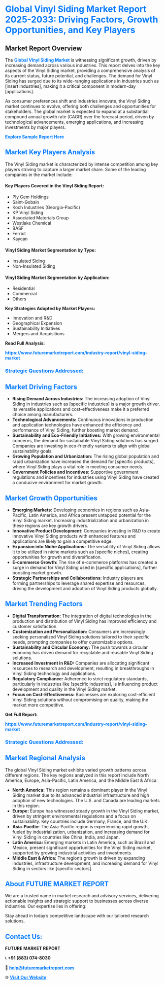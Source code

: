 <h1 style="color: #007BFF;">Global Vinyl Siding Market Report 2025-2033: Driving Factors, Growth Opportunities, and Key Players</h1>

<section id="overview">
<h2>Market Report Overview</h2>
<p>The <a href="https://www.futuremarketreport.com/industry-report/vinyl-siding-market" style="color: #007BFF; text-decoration: none;"><strong>Global Vinyl Siding Market</strong></a> is witnessing significant growth, driven by increasing demand across various industries. This report delves into the key aspects of the Vinyl Siding market, providing a comprehensive analysis of its current status, future potential, and challenges. The demand for Vinyl Siding has surged due to its wide-ranging applications in industries such as [insert industries], making it a critical component in modern-day [applications].</p>
<p>As consumer preferences shift and industries innovate, the Vinyl Siding market continues to evolve, offering both challenges and opportunities for stakeholders. The global market is expected to expand at a substantial compound annual growth rate (CAGR) over the forecast period, driven by technological advancements, emerging applications, and increasing investments by major players.</p>
</section>

<section id="overview">
<p><a href="https://www.futuremarketreport.com/request-sample/reportId=61810" style="color: #007BFF; text-decoration: none;"><strong>Explore Sample Report Here</strong></a></p>
</section>

<section id="key-players">
<h2 style="color: #007BFF;">Market Key Players Analysis</h2>
<p>The Vinyl Siding market is characterized by intense competition among key players striving to capture a larger market share. Some of the leading companies in the market include:</p>
<h4>Key Players Covered in the Vinyl Siding Report:</h4>
<ul><li>Ply Gem Holdings</li><li>Saint-Gobain</li><li>Koch Industries (Georgia-Pacific)</li><li>KP Vinyl Siding</li><li>Associated Materials Group</li><li>Westlake Chemical</li><li>BASF</li><li>Ferriot</li><li>Kaycan</li></ul>
<h4>Vinyl Siding Market Segmentation by Type:</h4>
<ul><li>Insulated Siding</li><li>Non-Insulated Siding</li></ul>

<h4>Vinyl Siding Market Segmentation by Application:</h4>
<ul><li>Residential</li><li>Commercial</li><li>Others</li></ul>
<p><strong>Key Strategies Adopted by Market Players:</strong></p>
<ul>
<li>Innovation and R&D</li>
<li>Geographical Expansion</li>
<li>Sustainability Initiatives</li>
<li>Mergers and Acquisitions</li>
</ul>
</section>

<section>
<p><strong>Read Full Analysis: </strong></p><a href="https://www.futuremarketreport.com/industry-report/vinyl-siding-market" style="color: #007BFF; text-decoration: none;"><strong>https://www.futuremarketreport.com/industry-report/vinyl-siding-market</strong></a>
<h3 style="color: #007BFF;">Strategic Questions Addressed:</h3>
</section>

<section id="driving-factors">
<h2 style="color: #007BFF;">Market Driving Factors</h2>
<ul>
<li><strong>Rising Demand Across Industries:</strong> The increasing adoption of Vinyl Siding in industries such as [specific industries] is a major growth driver. Its versatile applications and cost-effectiveness make it a preferred choice among manufacturers.</li>
<li><strong>Technological Advancements:</strong> Continuous innovations in production and application technologies have enhanced the efficiency and performance of Vinyl Siding, further boosting market demand.</li>
<li><strong>Sustainability and Eco-Friendly Initiatives:</strong> With growing environmental concerns, the demand for sustainable Vinyl Siding solutions has surged. Companies are investing in eco-friendly variants to align with global sustainability goals.</li>
<li><strong>Growing Population and Urbanization:</strong> The rising global population and rapid urbanization have increased the demand for [specific products], where Vinyl Siding plays a vital role in meeting consumer needs.</li>
<li><strong>Government Policies and Incentives:</strong> Supportive government regulations and incentives for industries using Vinyl Siding have created a conducive environment for market growth.</li>
</ul>
</section>

<section id="growth-opportunities">
<h2 style="color: #007BFF;">Market Growth Opportunities</h2>
<ul>
<li><strong>Emerging Markets:</strong> Developing economies in regions such as Asia-Pacific, Latin America, and Africa present untapped potential for the Vinyl Siding market. Increasing industrialization and urbanization in these regions are key growth drivers.</li>
<li><strong>Innovative Product Development:</strong> Companies investing in R&D to create innovative Vinyl Siding products with enhanced features and applications are likely to gain a competitive edge.</li>
<li><strong>Expansion into Niche Applications:</strong> The versatility of Vinyl Siding allows it to be utilized in niche markets such as [specific niches], creating opportunities for growth and diversification.</li>
<li><strong>E-commerce Growth:</strong> The rise of e-commerce platforms has created a surge in demand for Vinyl Siding used in [specific applications], further boosting market growth.</li>
<li><strong>Strategic Partnerships and Collaborations:</strong> Industry players are forming partnerships to leverage shared expertise and resources, driving the development and adoption of Vinyl Siding products globally.</li>
</ul>
</section>

<section id="trending-factors">
<h2 style="color: #007BFF;">Market Trending Factors</h2>
<ul>
<li><strong>Digital Transformation:</strong> The integration of digital technologies in the production and distribution of Vinyl Siding has improved efficiency and customer satisfaction.</li>
<li><strong>Customization and Personalization:</strong> Consumers are increasingly seeking personalized Vinyl Siding solutions tailored to their specific needs, prompting companies to offer customizable options.</li>
<li><strong>Sustainability and Circular Economy:</strong> The push towards a circular economy has driven demand for recyclable and reusable Vinyl Siding solutions.</li>
<li><strong>Increased Investment in R&D:</strong> Companies are allocating significant resources to research and development, resulting in breakthroughs in Vinyl Siding technology and applications.</li>
<li><strong>Regulatory Compliance:</strong> Adherence to strict regulatory standards, particularly in industries like [specific industries], is influencing product development and quality in the Vinyl Siding market.</li>
<li><strong>Focus on Cost-Effectiveness:</strong> Businesses are exploring cost-efficient Vinyl Siding solutions without compromising on quality, making the market more competitive.</li>
</ul>
</section>

<section>
<p><strong>Get Full Report: </strong></p><a href="https://www.futuremarketreport.com/industry-report/vinyl-siding-market" style="color: #007BFF; text-decoration: none;"><strong>https://www.futuremarketreport.com/industry-report/vinyl-siding-market</strong></a>
<h3 style="color: #007BFF;">Strategic Questions Addressed:</h3>
</section>


<section id="regional-analysis">
<h2 style="color: #007BFF;">Market Regional Analysis</h2>
<p>The global Vinyl Siding market exhibits varied growth patterns across different regions. The key regions analyzed in this report include North America, Europe, Asia-Pacific, Latin America, and the Middle East & Africa:</p>
<ul>
<li><strong>North America:</strong> This region remains a dominant player in the Vinyl Siding market due to its advanced industrial infrastructure and high adoption of new technologies. The U.S. and Canada are leading markets in this region.</li>
<li><strong>Europe:</strong> Europe has witnessed steady growth in the Vinyl Siding market, driven by stringent environmental regulations and a focus on sustainability. Key countries include Germany, France, and the U.K.</li>
<li><strong>Asia-Pacific:</strong> The Asia-Pacific region is experiencing rapid growth, fueled by industrialization, urbanization, and increasing demand for Vinyl Siding in countries like China, India, and Japan.</li>
<li><strong>Latin America:</strong> Emerging markets in Latin America, such as Brazil and Mexico, present significant opportunities for the Vinyl Siding market, supported by growing industrial activities and investments.</li>
<li><strong>Middle East & Africa:</strong> The region’s growth is driven by expanding industries, infrastructure development, and increasing demand for Vinyl Siding in sectors like [specific sectors].</li>
</ul>
</section>

<footer>
<h2 style="color: #007BFF;">About FUTURE MARKET REPORT</h2>
<p>We are a trusted name in market research and advisory services, delivering actionable insights and strategic support to businesses across diverse industries. Our expertise lies in offering:</p>

<p>Stay ahead in today’s competitive landscape with our tailored research solutions.</p>

<h2 style="color: #007BFF;">Contact Us:</h2>
<p><strong>FUTURE MARKET REPORT</strong></p>
<p>📞 <strong>+91 (883) 074-8030</strong></p>
<p>📧 <strong><a href="mailto:help@futuremarketreport.com" style="color: #007BFF;">help@futuremarketreport.com</a></strong></p>
<p>🌐 <strong><a href="https://www.futuremarketreport.com/" style="color: #007BFF;">Visit Our Website</a></strong></p>
</footer>